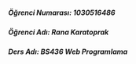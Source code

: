 ##### Öğrenci Numarası: 1030516486
##### Öğrenci Adı: Rana Karatoprak
##### Ders Adı: BS436 Web Programlama
